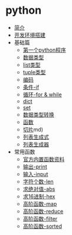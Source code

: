 # python

* [简介](content/python.md)
* [开发环境搭建](install.md)
* 基础篇
  * [第一个python程序](first_python.md)
  * [数据类型](content/type.md)
  * [list类型](content/list.md)
  * [tuple类型](contet/tuple.md)
  * [编码](content/format.md)
  * [条件-if](content/if.md)
  * [循环-for & while](content/for.md)
  * [dict](content/dict.md)
  * [set](content/set.md)
  * [数据类型转换](content/typeConvert.md)
  * [函数](content/function.md)
  * [切片](content/Slice.md)md)
  * [列表生成式](content/list_maker.md)
  * [列表生成器](content/list_gen.md)
* 常用函数
  * [官方内置函数资料](https://docs.python.org/3/library/functions.html)
  * [输出-print](content/print.md)
  * [输入-input](content/input.md)
  * [字符个数-len](content/len.md)
  * [求绝对值-abs](content/abs.md)
  * [求16进制-hex](content/hex.md)
  * [高阶函数-map](content/map.md)
  * [高阶函数-reduce](content/reduce.md)
  * [高阶函数-filter](content/filter.md)
  * [高阶函数-sorted](content/sorted.md)
  